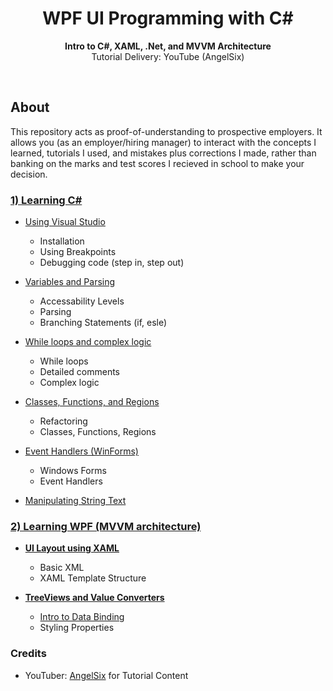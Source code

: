 <!-- <div align="center"><img src="app/src/main/res/mipmap-xhdpi/ic_launcher.png"></div> -->
<h1 align="center">WPF UI Programming with C#</h1>
<p align="center"><strong>Intro to C#, XAML, .Net, and MVVM Architecture</strong>
<br>Tutorial Delivery: YouTube (AngelSix)</p>
<br/>

<!-- <div align="center"><img src="demo.gif"></img></div> -->
## About
This repository acts as proof-of-understanding to prospective employers. It allows you (as an employer/hiring manager) to interact with the concepts I learned, tutorials I used, and mistakes plus corrections I made, rather than banking on the marks and test scores I recieved in school to make your decision.

### [1) Learning C#](https://www.youtube.com/playlist?list=PLrW43fNmjaQXhWOKalftye87ObZA-xNIJ)

- [Using Visual Studio](https://www.youtube.com/watch?v=STw363BHviY&list=PLrW43fNmjaQXhWOKalftye87ObZA-xNIJ&index=2&t=0s)
  - Installation
  - Using Breakpoints
  - Debugging code (step in, step out)

- [Variables and Parsing](https://www.youtube.com/watch?v=HbhdHRzpkXg&list=PLrW43fNmjaQXhWOKalftye87ObZA-xNIJ&index=2)
  - Accessability Levels
  - Parsing
  - Branching Statements (if, esle)

- [While loops and complex logic](https://www.youtube.com/watch?v=a4g8JHX5jgg&list=PLrW43fNmjaQXhWOKalftye87ObZA-xNIJ&index=3)

  - While loops
  - Detailed comments
  - Complex logic

- [Classes, Functions, and Regions](https://www.youtube.com/watch?v=m4hCNg992ns&list=PLrW43fNmjaQXhWOKalftye87ObZA-xNIJ&index=4)
  - Refactoring
  - Classes, Functions, Regions

- [Event Handlers (WinForms)](https://www.youtube.com/watch?v=W6vJ_c9Mt6A&list=PLrW43fNmjaQXhWOKalftye87ObZA-xNIJ&index=5)
  - Windows Forms
  - Event Handlers

- [Manipulating String Text](#)

### [2) Learning WPF (MVVM architecture)](https://www.youtube.com/playlist?list=PLrW43fNmjaQVYF4zgsD0oL9Iv6u23PI6M)

- [**UI Layout using XAML**](https://github.com/glennlopez/WPFUI.LearningProject/tree/master/WpfBasics)
  - Basic XML
  - XAML Template Structure

- [**TreeViews and Value Converters**](#)
  - [Intro to Data Binding](https://youtu.be/6OwyNiLPDNw?t=1032)
  - Styling Properties



### Credits

- YouTuber: <a href="https://www.youtube.com/channel/UCJ3AxeCHGPZkMi3kRfCuiHw" target="_blank">AngelSix</a> for Tutorial Content